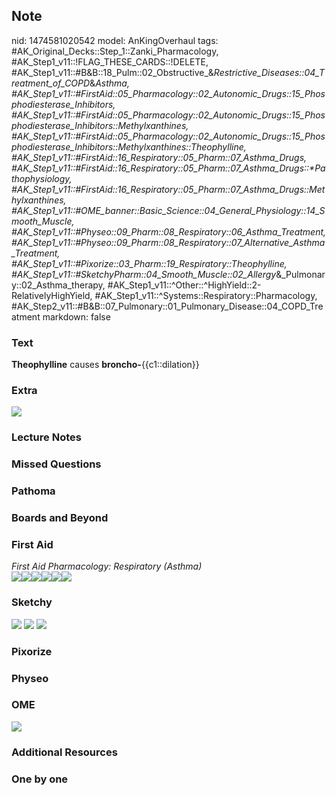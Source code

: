 ## Note
nid: 1474581020542
model: AnKingOverhaul
tags: #AK_Original_Decks::Step_1::Zanki_Pharmacology, #AK_Step1_v11::!FLAG_THESE_CARDS::!DELETE, #AK_Step1_v11::#B&B::18_Pulm::02_Obstructive_&_Restrictive_Diseases::04_Treatment_of_COPD_&_Asthma, #AK_Step1_v11::#FirstAid::05_Pharmacology::02_Autonomic_Drugs::15_Phosphodiesterase_Inhibitors, #AK_Step1_v11::#FirstAid::05_Pharmacology::02_Autonomic_Drugs::15_Phosphodiesterase_Inhibitors::Methylxanthines, #AK_Step1_v11::#FirstAid::05_Pharmacology::02_Autonomic_Drugs::15_Phosphodiesterase_Inhibitors::Methylxanthines::Theophylline, #AK_Step1_v11::#FirstAid::16_Respiratory::05_Pharm::07_Asthma_Drugs, #AK_Step1_v11::#FirstAid::16_Respiratory::05_Pharm::07_Asthma_Drugs::*Pathophysiology, #AK_Step1_v11::#FirstAid::16_Respiratory::05_Pharm::07_Asthma_Drugs::Methylxanthines, #AK_Step1_v11::#OME_banner::Basic_Science::04_General_Physiology::14_Smooth_Muscle, #AK_Step1_v11::#Physeo::09_Pharm::08_Respiratory::06_Asthma_Treatment, #AK_Step1_v11::#Physeo::09_Pharm::08_Respiratory::07_Alternative_Asthma_Treatment, #AK_Step1_v11::#Pixorize::03_Pharm::19_Respiratory::Theophylline, #AK_Step1_v11::#SketchyPharm::04_Smooth_Muscle::02_Allergy_&_Pulmonary::02_Asthma_therapy, #AK_Step1_v11::^Other::^HighYield::2-RelativelyHighYield, #AK_Step1_v11::^Systems::Respiratory::Pharmacology, #AK_Step2_v11::#B&B::07_Pulmonary::01_Pulmonary_Disease::04_COPD_Treatment
markdown: false

### Text
<div>
  <b>Theophylline</b> causes <b>broncho-</b>{{c1::dilation}}
</div>

### Extra
<img src="paste-7056631267842.jpg">

### Lecture Notes


### Missed Questions


### Pathoma


### Boards and Beyond


### First Aid
<div>
  <i>First Aid Pharmacology: Respiratory (Asthma)</i>
</div><img src="paste-135622182305795.jpg"><img src=
"paste-26177825669123.jpg"><img src=
"paste-53291954208771.jpg"><img src=
"paste-235536006512643.jpg"><img src=
"paste-238714282311683.jpg"><img src="paste-237176684019715.jpg">

### Sketchy
<img src="Screen%20Shot%202019-10-09%20at%208.52.25%20AM.png">
<img src="Screen%20Shot%202019-10-09%20at%208.52.34%20AM.png">
<img src="Screen%20Shot%202019-10-09%20at%208.52.43%20AM.png">

### Pixorize


### Physeo


### OME
<div class="ome-widget">
  <a href=
  "https://onlinemeded.org/spa/general-physiology/smooth-muscle/acquire?ref=anki">
  <img src="_OME_AnkiFlashcards_Lesson_1.png"></a>
</div>

### Additional Resources


### One by one

